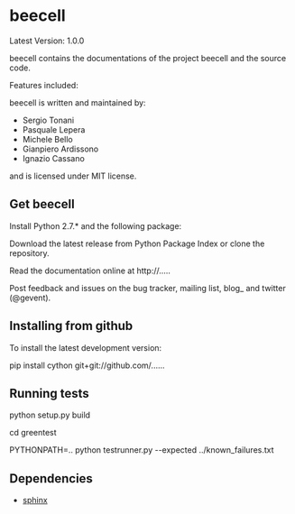 # beecell

Latest Version: 1.0.0

beecell contains the documentations of the project beecell and the source
code.

Features included:


beecell is written and maintained by: 

* Sergio Tonani
* Pasquale Lepera
* Michele Bello
* Gianpiero Ardissono
* Ignazio Cassano
 
and is licensed under MIT license.


## Get beecell

Install Python 2.7.* and the following package:

Download the latest release from Python Package Index or clone the repository.

Read the documentation online at http://.....

Post feedback and issues on the bug tracker, mailing list, blog_ and twitter (@gevent).


## Installing from github

To install the latest development version:

  pip install cython git+git://github.com/......


## Running tests

  python setup.py build

  cd greentest

  PYTHONPATH=.. python testrunner.py --expected ../known_failures.txt

## Dependencies

* [sphinx](http://http://www.sphinx-doc.org/en/1.4.8/)


